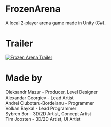 # FrozenArena #
A local 2-player arena game made in Unity (C#).

# Trailer #
[![Frozen Arena Trailer](https://img.youtube.com/vi/W2tr2apDG1/0.jpg)](https://www.youtube.com/watch?v=W2tr2apDG1&feature=youtu.be "Frozen Arena Trailer")

# Made by #
Oleksandr Mazur - Producer, Level Designer\
Alexandar Georgiev - Lead Artist\
Andrei Ciubotaru-Bordeianu - Programmer\
Volkan Baykal - Lead Programmer\
Sybren Bor - 3D/2D Artist, Concept Artist\
Tim Joosten - 3D/2D Artist, UI Artist
